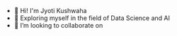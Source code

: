 - 👋 Hi! I'm Jyoti Kushwaha
- 🌱 Exploring myself in the field of Data Science and AI
- 👯 I’m looking to collaborate on


<!--
**Jyoti-545/jyoti-545** is a ✨ _special_ ✨ repository because its `README.md` (this file) appears on your GitHub profile.

Here are some ideas to get you started:

- 🔭 I’m currently working on ...
- 🌱 Exploring myself in the field of Data Science and AI
- 👯 I’m looking to collaborate on ...
- 🤔 I’m looking for help with ...
- 💬 Ask me about ...
- 📫 How to reach me: ...
- 😄 Pronouns: ...
- ⚡ Fun fact: ...
-->
